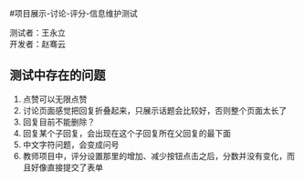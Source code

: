 #项目展示-讨论-评分-信息维护测试

测试者：王永立  
开发者：赵骞云 

## 测试中存在的问题

1. 点赞可以无限点赞
2. 讨论页面感觉把回复折叠起来，只展示话题会比较好，否则整个页面太长了
3. 回复目前不能删除？
4. 回复某个子回复，会出现在这个子回复所在父回复的最下面
5. 中文字符问题，会变成问号
6. 教师项目中，评分设置那里的增加、减少按钮点击之后，分数并没有变化，而且好像直接提交了表单
